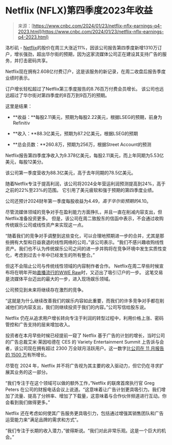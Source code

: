 <!--yml

category: 未分类

date: 2024-05-27 15:02:24

-->

# Netflix (NFLX)第四季度2023年收益

> 来源：[https://www.cnbc.com/2024/01/23/netflix-nflx-earnings-q4-2023.html](https://www.cnbc.com/2024/01/23/netflix-nflx-earnings-q4-2023.html)

洛杉矶 - [Netflix](/quotes/NFLX/)的股价在周三大涨近11%，因该公司报告第四季度新增1310万订户，增长强劲，超出华尔街的预期，因为这家流媒体公司正在建设其支持广告的服务，并打击密码共享。

Netflix现在拥有2.608亿付费订户，这是该服务的新记录，在周二收盘后报告季度业绩时表示。

订户增长轻松超过了Netflix第三季度报告的8.76百万付费会员增长。 该公司也远远超过了华尔街对第四季度的8百万到9百万的预期。

这里是结果：

+   **收益：**每股2.11美元，预期为每股2.22美元，根据LSEG的预期，前身为Refinitiv

+   **收入：**88.3亿美元，预期为87.2亿美元，根据LSEG的预期

+   **总会员数：**260.8万，预期为256万，根据Street Account的预测

Netflix报告第四季度净收入为9.378亿美元，每股2.11美元，而上年同期为5.53亿美元，每股12美分。

该公司第一季度营收为88.3亿美元，高于去年同期的78.5亿美元。

随着Netflix专注于提高利润，该公司将2024全年营运利润预测提高到24%，高于之前的22%至23%的范围。 它引用了美元疲软和强于预期的第四季度业绩。

公司还预计2024财年第一季度每股收益为$4.49，高于华尔街预期的$4.10。

尽管流媒体领域的竞争对手在盈利能力方面挣扎，并且一直在削减内容支出，但Netflix准备投资更多。 但是，该公司在周二致股东的信函中表示，不会通过收购传统娱乐公司或线性资产来实现这一点。

“随着我们的竞争对手调整到这些变化，可以合理地预期进一步的合并，尤其是那些拥有大型和日益衰退的线性网络的公司，”该公司表示。“我们不感兴趣收购线性资产。我们也不认为传统娱乐公司之间的进一步并购将在竞争环境中发生实质性变化，考虑到过去十年中已经发生的所有整合。”

但这不会阻止公司与传统线性领域的内容制作者合作。 Netflix在周二早些时候宣布将在明年开始[直播流行的WWE Raw](https://www.cnbc.com/2024/01/23/netflix-to-stream-wwes-raw-starting-next-year.html)时，又迈出了吸引订户的一步。 这笔交易是流媒体平台迈出的最大的一步，进入现场娱乐领域。

公司预见到未来将继续存在激烈的竞争。

“这就是为什么继续改善我们的娱乐内容如此重要，而我们的许多竞争对手都在削减他们的内容支出，我们则继续投资于我们的内容。”公司写信给股东说。

Netflix 仍在从追求用户增长转向专注于利润的转型过程中，利用价格上涨、密码管控和广告支持的层来增加收入。

投资者在本月早些时候已经提前一窥了 Netflix 基于广告的计划的增长，当时公司的广告总裁艾米·莱因哈德在 CES 的 Variety Entertainment Summit 上告诉与会者，该公司现在拥有超过 2300 万全球月活跃用户。这一数字比[公司在 11 月报告的 1500 万](https://www.cnbc.com/2023/11/01/netflix-ad-supported-tier-15-million-subscribers.html)有所增长。

尽管在 2024 年，Netflix 并不将广告视为其主要的收入驱动力，但它仍在寻求扩展其业务的这一部分。

“我们专注于在这个领域可以做的额外工作，”Netflix 的联席首席执行官 Greg Peters 在公司的财报电话会议上说道。“这意味着让广告计划更具吸引力。我们增加了流量、提高了分辨率、增加了下载量，这意味着与合作伙伴频道进行互动。你会看到我们做得更多。”

Netflix 还在考虑如何使其广告服务更具吸引力，包括通过增强其销售团队和广告运营能力来“满足品牌的需求和方式”。

“我们专注于长期的收入潜力，”彼得斯说。“我们对此非常乐观。这是一个巨大的机会。”
